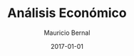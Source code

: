---
title: "Análisis Económico"
date: 2017-01-01
draft: false
featuredImage: /images/analisis-economico-blog-bernalmauricio.jpg
categories: ["Análisis Económico"]
keywords: ["", "","", ""]
author: "Mauricio Bernal"
menu:
  main:
    identifier: "blog"
    weight: 0 
    parent: ""
socialshare: true
---